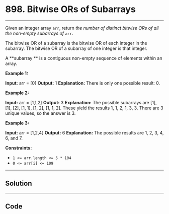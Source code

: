 # 898. Bitwise ORs of Subarrays

---

Given an integer array `arr`, return _the number of distinct bitwise ORs of all the non-empty subarrays of_ `arr`.

The bitwise OR of a subarray is the bitwise OR of each integer in the subarray. The bitwise OR of a subarray of one integer is that integer.

A **subarray ** is a contiguous non-empty sequence of elements within an array.

 

**Example 1:**


**Input:** arr = [0]
**Output:** 1
**Explanation:** There is only one possible result: 0.


**Example 2:**


**Input:** arr = [1,1,2]
**Output:** 3
**Explanation:** The possible subarrays are [1], [1], [2], [1, 1], [1, 2], [1, 1, 2].
These yield the results 1, 1, 2, 1, 3, 3.
There are 3 unique values, so the answer is 3.


**Example 3:**


**Input:** arr = [1,2,4]
**Output:** 6
**Explanation:** The possible results are 1, 2, 3, 4, 6, and 7.


 

**Constraints:**

  * `1 <= arr.length <= 5 * 104`
  * `0 <= arr[i] <= 109`

---

## Solution



---

## Code
```python


```